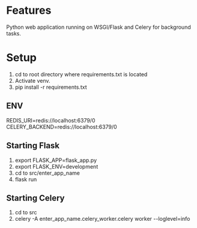 # Features

Python web application running on WSGI/Flask and Celery for background tasks.

# Setup

1. cd to root directory where requirements.txt is located
2. Activate venv.
3. pip install -r requirements.txt

## ENV

REDIS_URI=redis://localhost:6379/0
CELERY_BACKEND=redis://localhost:6379/0

## Starting Flask

1. export FLASK_APP=flask_app.py
2. export FLASK_ENV=development
3. cd to src/enter_app_name
4. flask run

## Starting Celery

1. cd to src
2. celery -A enter_app_name.celery_worker.celery worker --loglevel=info
